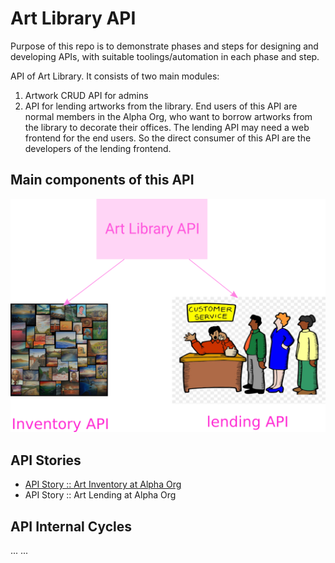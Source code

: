 # Art Library API

Purpose of this repo is to demonstrate phases and steps for designing and developing APIs, with suitable toolings/automation in each phase and step.  


API of Art Library. It consists of two main modules: 

1. Artwork CRUD API for admins  
2. API for lending artworks from the library. End users of this API are normal members in the Alpha Org, who want to borrow artworks from the library to decorate their offices. The lending API may need a web frontend for the end users. So the direct consumer of this API are the developers of the lending frontend. 

## Main components of this API

![Art Library API Diagram](./assets/images/art-library-api.png "Art Library API Diagram")


## API Stories

* [API Story :: Art Inventory at Alpha Org](./api-story_art-inventory.md)
* API Story :: Art Lending at Alpha Org

## API Internal Cycles
...
...
